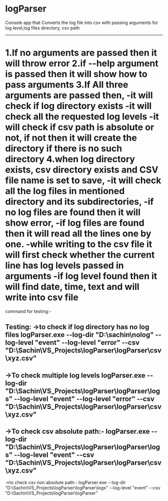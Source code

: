 # logParser
Console app that Converts the log file into csv with passing arguments for log level,log files directory, csv path

--------------------
1.If no arguments are passed then it will throw error
2.if --help argument is passed then it will show how to pass arguments
3.If All three arguments are passed then,
  -it will check if log directory exists
  -it will check all the requested log levels 
  -it will check if csv path is absolute or not, if not then it will create the directory if there is no such directory
4.when log directory exists, csv directory exists and CSV file name is set to save,
  -it will check all the log files in mentioned directory and its subdirectories, 
  -if no log files are found then it will show error,
  -if log files are found then it will read all the lines one by one.
  -while writing to the csv file it will first check whether the current line has log levels passed in arguments
  -if log level found then it will find date, time, text and will write into csv file
========================
command for testing:-

Testing:
->to check if log directory has no log files
logParser.exe --log-dir "D:\sachin\nolog" --log-level "event" --log-level "error" --csv "D:\Sachin\VS_Projects\logParser\logParser\csv\xyz.csv"
--------------------------------------
->To check multiple log levels
logParser.exe --log-dir "D:\Sachin\VS_Projects\logParser\logParser\logs" --log-level "event" --log-level "error" --csv "D:\Sachin\VS_Projects\logParser\logParser\csv\xyz.csv"
---------------------------------------
->To check csv absolute path:-
logParser.exe --log-dir "D:\Sachin\VS_Projects\logParser\logParser\logs" --log-level "event" --csv "D:\Sachin\VS_Projects\logParser\logParser\csv\xyz.csv"
---------------------------------------
->to check csv non absolute path:-
logParser.exe --log-dir "D:\Sachin\VS_Projects\logParser\logParser\logs" --log-level "event" --csv "D:\Sachin\VS_Projects\logParser\logParser"
